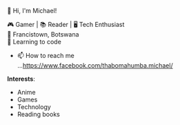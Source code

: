 👋 Hi, I'm Michael!  


🎮 Gamer | 📚 Reader | 🖥️ Tech Enthusiast  
📍 Francistown, Botswana  
🌱 Learning to code  
- 📫 How to reach me ...https://www.facebook.com/thabomahumba.michael/

**Interests**:
- Anime
- Games
- Technology
- Reading books

<!---
michaelThaboMahumba/michaelThaboMahumba is a ✨ special ✨ repository because its `README.md` (this file) appears on your GitHub profile.
You can click the Preview link to take a look at your changes.
--->
    
